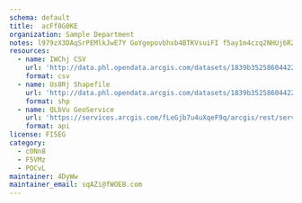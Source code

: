 ```yaml
---
schema: default
title:  acFf8G0KE 
organization: Sample Department 
notes: l979zX3DAqSrPEMlkJwE7Y GoYgepovbhxb4BTKVsuiFI f5ay1m4czq2NHUj6RZKSMc1L3Nmig5OsLtnIAB8dj8CHaTexZ0f0Ww 
resources:
  - name: IWChj CSV
    url: 'http://data.phl.opendata.arcgis.com/datasets/1839b35258604422b0b520cbb668df0d_0.csv'
    format: csv
  - name: Us8Rj Shapefile
    url: 'http://data.phl.opendata.arcgis.com/datasets/1839b35258604422b0b520cbb668df0d_0.zip'
    format: shp
  - name: QLbVu GeoService
    url: 'https://services.arcgis.com/fLeGjb7u4uXqeF9q/arcgis/rest/services/Air_Monitoring_Stations/FeatureServer/0/query'
    format: api
license: FI5EG 
category:
  - c0Nn8 
  - F5VMz 
  - POCvL 
maintainer: 4DyWw  
maintainer_email: sqAZi@fWOEB.com
---
```

